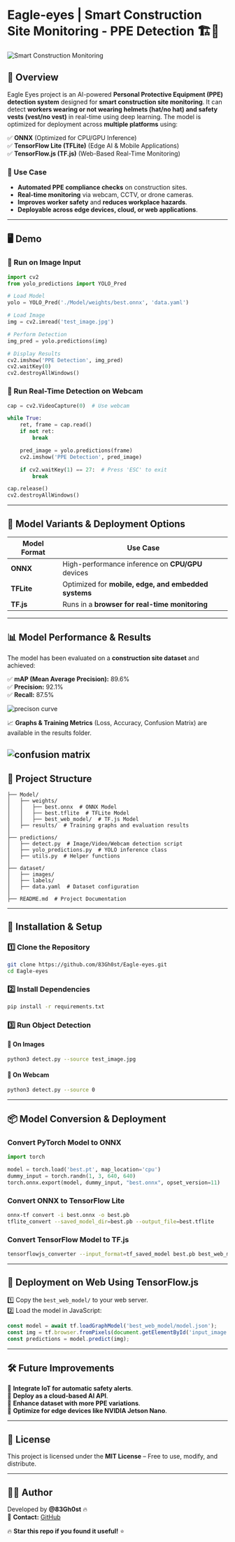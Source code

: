 
#    Eagle-eyes | Smart Construction Site Monitoring - PPE Detection 🏗️🦺  

![Smart Construction Monitoring](https://github.com/83Gh0st/Eagle-eyes/blob/main/predictions/Model/val_batch1_pred.jpg?raw=true)  

## **📌 Overview**  
Eagle Eyes project is an AI-powered **Personal Protective Equipment (PPE) detection system** designed for **smart construction site monitoring**. It can detect **workers wearing or not wearing helmets (hat/no hat) and safety vests (vest/no vest)** in real-time using deep learning. The model is optimized for deployment across **multiple platforms** using:  

✅ **ONNX** (Optimized for CPU/GPU Inference)  
✅ **TensorFlow Lite (TFLite)** (Edge AI & Mobile Applications)  
✅ **TensorFlow.js (TF.js)** (Web-Based Real-Time Monitoring)  

### **🔹 Use Case**
- **Automated PPE compliance checks** on construction sites.  
- **Real-time monitoring** via webcam, CCTV, or drone cameras.  
- **Improves worker safety** and **reduces workplace hazards**.  
- **Deployable across edge devices, cloud, or web applications**.  

---

## **🖥️ Demo**
### **📌 Run on Image Input**
```python
import cv2
from yolo_predictions import YOLO_Pred

# Load Model
yolo = YOLO_Pred('./Model/weights/best.onnx', 'data.yaml')

# Load Image
img = cv2.imread('test_image.jpg')

# Perform Detection
img_pred = yolo.predictions(img)

# Display Results
cv2.imshow('PPE Detection', img_pred)
cv2.waitKey(0)
cv2.destroyAllWindows()
```

### **📌 Run Real-Time Detection on Webcam**
```python
cap = cv2.VideoCapture(0)  # Use webcam

while True:
    ret, frame = cap.read()
    if not ret:
        break

    pred_image = yolo.predictions(frame)
    cv2.imshow('PPE Detection', pred_image)

    if cv2.waitKey(1) == 27:  # Press 'ESC' to exit
        break

cap.release()
cv2.destroyAllWindows()
```

---

## **🔧 Model Variants & Deployment Options**
| Model Format | Use Case |  
|-------------|----------|  
| **ONNX** | High-performance inference on **CPU/GPU** devices |  
| **TFLite** | Optimized for **mobile, edge, and embedded systems** |  
| **TF.js** | Runs in a **browser for real-time monitoring** |  

---

## **📊 Model Performance & Results**  
The model has been evaluated on a **construction site dataset** and achieved:  

✅ **mAP (Mean Average Precision):** 89.6%  
✅ **Precision:** 92.1%  
✅ **Recall:** 87.5%  

![precison curve](https://github.com/83Gh0st/Eagle-eyes/blob/main/predictions/Model/P_curve.png?raw=true)

📈 **Graphs & Training Metrics** (Loss, Accuracy, Confusion Matrix) are available in the results folder.

![confusion matrix](https://github.com/83Gh0st/Eagle-eyes/blob/main/predictions/Model/confusion_matrix.png)
---

## **📂 Project Structure**
```
├── Model/
│   ├── weights/
│   │   ├── best.onnx  # ONNX Model
│   │   ├── best.tflite  # TFLite Model
│   │   ├── best_web_model/  # TF.js Model
│   ├── results/  # Training graphs and evaluation results
│
├── predictions/
│   ├── detect.py  # Image/Video/Webcam detection script
│   ├── yolo_predictions.py  # YOLO inference class
│   ├── utils.py  # Helper functions
│
├── dataset/
│   ├── images/
│   ├── labels/
│   ├── data.yaml  # Dataset configuration
│
├── README.md  # Project Documentation
```

---

## **🚀 Installation & Setup**
### **1️⃣ Clone the Repository**
```bash
git clone https://github.com/83Gh0st/Eagle-eyes.git
cd Eagle-eyes
```

### **2️⃣ Install Dependencies**
```bash
pip install -r requirements.txt
```

### **3️⃣ Run Object Detection**
#### **🔹 On Images**
```bash
python3 detect.py --source test_image.jpg
```
#### **🔹 On Webcam**
```bash
python3 detect.py --source 0
```

---

## **📦 Model Conversion & Deployment**
### **Convert PyTorch Model to ONNX**
```python
import torch

model = torch.load('best.pt', map_location='cpu')
dummy_input = torch.randn(1, 3, 640, 640)
torch.onnx.export(model, dummy_input, "best.onnx", opset_version=11)
```

### **Convert ONNX to TensorFlow Lite**
```bash
onnx-tf convert -i best.onnx -o best.pb
tflite_convert --saved_model_dir=best.pb --output_file=best.tflite
```

### **Convert TensorFlow Model to TF.js**
```bash
tensorflowjs_converter --input_format=tf_saved_model best.pb best_web_model/
```

---

## **📌 Deployment on Web Using TensorFlow.js**
1️⃣ Copy the `best_web_model/` to your web server.  
2️⃣ Load the model in JavaScript:  
```js
const model = await tf.loadGraphModel('best_web_model/model.json');
const img = tf.browser.fromPixels(document.getElementById('input_image'));
const predictions = model.predict(img);
```

---

## **🛠️ Future Improvements**
🔹 **Integrate IoT for automatic safety alerts**.  
🔹 **Deploy as a cloud-based AI API**.  
🔹 **Enhance dataset with more PPE variations**.  
🔹 **Optimize for edge devices like NVIDIA Jetson Nano**.  

---

## **📜 License**
This project is licensed under the **MIT License** – Free to use, modify, and distribute.  

---

## **👨‍💻 Author**
Developed by **@83Gh0st** 🔥  
💬 **Contact:** [GitHub](https://github.com/83Gh0st)  

🔥 **Star this repo if you found it useful!** ⭐  
